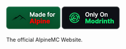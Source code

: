 ![Made for Modrinth](https://github.com/weblabsaus/alpineclient/blob/main/icons/alpina/cozy.png?raw=true) ![Made for Modrinth](https://github.com/weblabsaus/alpineclient/blob/main/icons/mr/cozy.png?raw=true)
<br>
<br>
The official AlpineMC Website.
